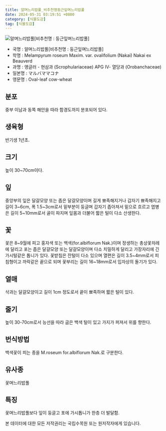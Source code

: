 ```yaml
---
title: 알며느리밥풀_비추천명둥근잎며느리밥풀
date: 2024-05-31 03:19:51 +0800
category: [식물도감]
tag: [식물도감]
---
```




![알며느리밥풀[비추천명 : 둥근잎며느리밥풀]](/fileUpload/plants/basic/Scrophulariaceae/Melampyrum/9543/1_th2.JPG)
- 국명 : 알며느리밥풀[비추천명 : 둥근잎며느리밥풀]
- 학명 : Melampyrum roseum Maxim. var. ovalifolium (Nakai) Nakai ex Beauverd
- 과명 : 앵글러 - 현삼과 (Scrophulariaceae) APG Ⅳ- 열당과 (Orobanchaceae)
- 일본명 : マルバママコナ
- 영문명 : Oval-leaf cow-wheat


## 분포
중부 이남과 동쪽 해안을 따라 함경도까지 분포되어 있다.
## 생육형
반기생 1년초.
## 크기
높이 30~70cm이다.
## 잎
중앙부의 잎은 달걀모양 또는 좁은 달걀모양이며 길게 뾰족해지거나 갑자기 뾰족해지고 길이 3~6cm, 폭 1.5~3cm로서 밑부분이 둥글며 갑자기 좁아져서 밑으로 흐르고 엽병은 길이 5~10mm로서 골이 파지며 잎몸과 더불어 짧은 털이 다소 산생한다.
## 꽃
꽃은 8~9월에 피고 홍자색 또는 백색(for.albiflorum Nak.)이며 정생하는 총상꽃차례에 달리고 포는 좁은 달걀모양 또는 달걀모양이며 다소 치밀하게 달리고 가장자리에 긴 가시털같은 톱니가 있다. 꽃받침은 잔털이 다소 있으며 열편은 길이 3.5~4mm로서 피침형이고 까락같은 끝으로 되며 꽃부리는 길이 16~18mm로서 입자상의 돌기가 있다.
## 열매
삭과는 달걀모양이고 길이 1cm 정도로서 끝이 뾰족하며 짧은 털이 있다.
## 줄기
높이 30-70cm로서 능선을 따라 굽은 백색 털이 있고 가지가 퍼져서 위를 향한다.
## 번식방법
백색꽃이 피는 종을 M.roseum for.albiflorum Nak.로 구분한다.
## 유사종
꽃며느리밥풀
## 특징
꽃며느리밥풀보다 잎이 둥글고 포에 가시톱니가 한층 더 발달함.






본 데이터에 대한 모든 저작권리는 국립수목원 또는 원저작자에게 있습니다.
